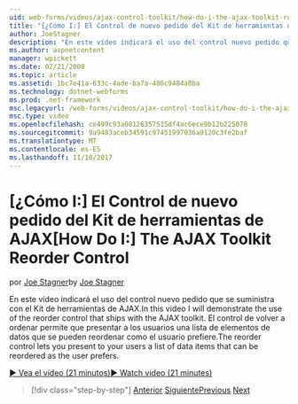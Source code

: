 ```yaml
---
uid: web-forms/videos/ajax-control-toolkit/how-do-i-the-ajax-toolkit-reorder-control
title: "[¿Cómo I:] El Control de nuevo pedido del Kit de herramientas de AJAX | Documentos de Microsoft"
author: JoeStagner
description: "En este vídeo indicará el uso del control nuevo pedido que se suministra con el Kit de herramientas de AJAX. El control de volver a ordenar permite presentar a los usuarios una lista o..."
ms.author: aspnetcontent
manager: wpickett
ms.date: 02/21/2008
ms.topic: article
ms.assetid: 1bc7e41a-633c-4ade-ba7a-486c9484a0ba
ms.technology: dotnet-webforms
ms.prod: .net-framework
msc.legacyurl: /web-forms/videos/ajax-control-toolkit/how-do-i-the-ajax-toolkit-reorder-control
msc.type: video
ms.openlocfilehash: ce499c93a08126357515df4ac6ece9b12b225078
ms.sourcegitcommit: 9a9483aceb34591c97451997036a9120c3fe2baf
ms.translationtype: MT
ms.contentlocale: es-ES
ms.lasthandoff: 11/10/2017
---
```

<a name="how-do-i-the-ajax-toolkit-reorder-control"></a><span data-ttu-id="801b7-104">[¿Cómo I:] El Control de nuevo pedido del Kit de herramientas de AJAX</span><span class="sxs-lookup"><span data-stu-id="801b7-104">[How Do I:] The AJAX Toolkit Reorder Control</span></span>
====================
<span data-ttu-id="801b7-105">por [Joe Stagner](https://github.com/JoeStagner)</span><span class="sxs-lookup"><span data-stu-id="801b7-105">by [Joe Stagner](https://github.com/JoeStagner)</span></span>

<span data-ttu-id="801b7-106">En este vídeo indicará el uso del control nuevo pedido que se suministra con el Kit de herramientas de AJAX.</span><span class="sxs-lookup"><span data-stu-id="801b7-106">In this video I will demonstrate the use of the reorder control that ships with the AJAX toolkit.</span></span> <span data-ttu-id="801b7-107">El control de volver a ordenar permite que presentar a los usuarios una lista de elementos de datos que se pueden reordenar como el usuario prefiere.</span><span class="sxs-lookup"><span data-stu-id="801b7-107">The reorder control lets you present to your users a list of data items that can be reordered as the user prefers.</span></span>

[<span data-ttu-id="801b7-108">&#9654; Vea el vídeo (21 minutos)</span><span class="sxs-lookup"><span data-stu-id="801b7-108">&#9654; Watch video (21 minutes)</span></span>](https://channel9.msdn.com/Blogs/ASP-NET-Site-Videos/how-do-i-the-ajax-toolkit-reorder-control)

>[!div class="step-by-step"]
<span data-ttu-id="801b7-109">[Anterior](how-do-i-use-the-aspnet-ajax-updatepanelanimation-extender.md)
[Siguiente](utilize-the-ajax-rating-control-in-the-aspnet-toolkit.md)</span><span class="sxs-lookup"><span data-stu-id="801b7-109">[Previous](how-do-i-use-the-aspnet-ajax-updatepanelanimation-extender.md)
[Next](utilize-the-ajax-rating-control-in-the-aspnet-toolkit.md)</span></span>
